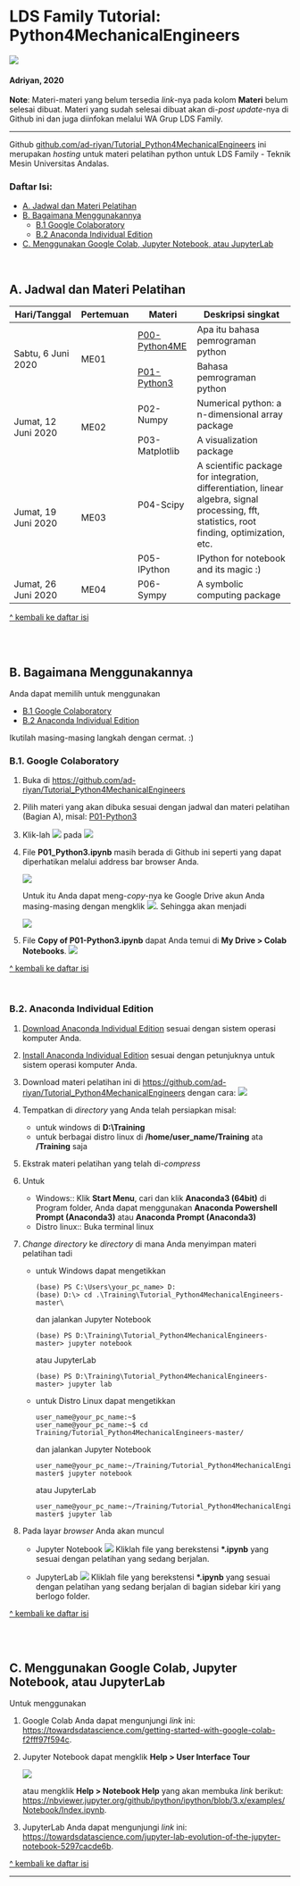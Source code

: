 # LDS Family Tutorial: Python4MechanicalEngineers

![](https://github.com/ad-riyan/Tutorial_Python4MechanicalEngineers/blob/master/figures_Python4ME/P00-python4me.png)

#### Adriyan, 2020

**Note**: Materi-materi yang belum tersedia *link*-nya pada kolom **Materi** belum selesai dibuat. Materi yang sudah selesai dibuat akan di-*post update*-nya di Github ini dan juga diinfokan melalui WA Grup LDS Family.  

---

Github [github.com/ad-riyan/Tutorial_Python4MechanicalEngineers](https://github.com/ad-riyan/Tutorial_Python4MechanicalEngineers) ini merupakan *hosting* untuk materi pelatihan python untuk LDS Family - Teknik Mesin Universitas Andalas.

### Daftar Isi:
* [A. Jadwal dan Materi Pelatihan](https://github.com/ad-riyan/Tutorial_Python4MechanicalEngineers#a-jadwal-dan-materi-pelatihan)
* [B. Bagaimana Menggunakannya](https://github.com/ad-riyan/Tutorial_Python4MechanicalEngineers#b-bagaimana-menggunakannya)
    * [B.1 Google Colaboratory](https://github.com/ad-riyan/Tutorial_Python4MechanicalEngineers#b1-google-colaboratory)
    * [B.2 Anaconda Individual Edition](https://github.com/ad-riyan/Tutorial_Python4MechanicalEngineers#b2-anaconda-individual-edition)
* [C. Menggunakan Google Colab, Jupyter Notebook, atau JupyterLab](https://github.com/ad-riyan/Tutorial_Python4MechanicalEngineers#c-menggunakan-google-colab-jupyter-notebook-atau-jupyterlab)

<br>

## A. Jadwal dan Materi Pelatihan

<table>
  <thead>
    <tr>
      <th>Hari/Tanggal</th>
      <th>Pertemuan</th>
      <th>Materi</th>
      <th>Deskripsi singkat</th>
    </tr>
  </thead>
  <tbody>
    <tr>
      <td rowspan=2>Sabtu, 6 Juni 2020</td>
      <td rowspan=2>ME01</td>
      <td><a href="https://github.com/ad-riyan/Tutorial_Python4MechanicalEngineers/blob/master/P00_Python4ME.ipynb" target="_blank">P00-Python4ME</a></td>
      <td>Apa itu bahasa pemrograman python</td>
    </tr>
    <tr>
      <td><a href="https://github.com/ad-riyan/Tutorial_Python4MechanicalEngineers/blob/master/P01_Python3.ipynb" target="_blank">P01-Python3</a></td>
      <td>Bahasa pemrograman python</td>
    </tr>
    <tr>
      <td rowspan=2>Jumat, 12 Juni 2020</td>
      <td rowspan=2>ME02</td>
      <td>P02-Numpy</td>
      <td>Numerical python: a n-dimensional array package</td>
    </tr>
    <tr>
      <td>P03-Matplotlib</td>
      <td>A visualization package</td>
    </tr>
    <tr>
      <td rowspan=2>Jumat, 19 Juni 2020</td>
      <td rowspan=2>ME03</td>
      <td>P04-Scipy</td>
      <td>A scientific package for integration, differentiation, linear algebra, signal processing, fft, statistics, root finding, optimization, etc.</td>
    </tr>
    <tr>
      <td>P05-IPython</td>
      <td>IPython for notebook and its magic :)</td>
    </tr>
    <tr>
      <td>Jumat, 26 Juni 2020</td>
      <td>ME04</td>
      <td>P06-Sympy</td>
      <td>A symbolic computing package</td>
    </tr>
  </tbody>
</table>

[^ kembali ke daftar isi](https://github.com/ad-riyan/Tutorial_Python4MechanicalEngineers#daftar-isi)

<br><br>

## B. Bagaimana Menggunakannya

Anda dapat memilih untuk menggunakan
   * [B.1 Google Colaboratory](https://github.com/ad-riyan/Tutorial_Python4MechanicalEngineers#b1-google-colaboratory)
   * [B.2 Anaconda Individual Edition](https://github.com/ad-riyan/Tutorial_Python4MechanicalEngineers#b2-anaconda-individual-edition)
   
Ikutilah masing-masing langkah dengan cermat. :)

### B.1. Google Colaboratory

1. Buka di https://github.com/ad-riyan/Tutorial_Python4MechanicalEngineers

2. Pilih materi yang akan dibuka sesuai dengan jadwal dan materi pelatihan (Bagian A), misal: <a href="https://github.com/ad-riyan/Tutorial_Python4MechanicalEngineers/blob/master/P01_Python3.ipynb" target="_blank">P01-Python3</a>

3. Klik-lah ![](https://github.com/ad-riyan/Tutorial_Python4MechanicalEngineers/blob/master/readme_figures/openincolab.png) pada
  ![](https://github.com/ad-riyan/Tutorial_Python4MechanicalEngineers/blob/master/readme_figures/git2colab.png)

4. File **P01_Python3.ipynb** masih berada di Github ini seperti yang dapat diperhatikan melalui address bar browser Anda. 

    ![](https://github.com/ad-riyan/Tutorial_Python4MechanicalEngineers/blob/master/readme_figures/ipynb_colab_github.png)
  
    Untuk itu Anda dapat meng-*copy*-nya ke Google Drive akun Anda masing-masing dengan mengklik ![](https://github.com/ad-riyan/Tutorial_Python4MechanicalEngineers/blob/master/readme_figures/copy2drive.png). Sehingga akan menjadi

    ![](https://github.com/ad-riyan/Tutorial_Python4MechanicalEngineers/blob/master/readme_figures/ipynb_copygdrive.png)

5. File **Copy of P01-Python3.ipynb** dapat Anda temui di **My Drive > Colab Notebooks**.
![](https://github.com/ad-riyan/Tutorial_Python4MechanicalEngineers/blob/master/readme_figures/mydrive_colabnb.png)

[^ kembali ke daftar isi](https://github.com/ad-riyan/Tutorial_Python4MechanicalEngineers#daftar-isi)

<br>

### B.2. Anaconda Individual Edition

1. [Download Anaconda Individual Edition](https://www.anaconda.com/products/individual) sesuai dengan sistem operasi komputer Anda.

2. [Install Anaconda Individual Edition](https://docs.anaconda.com/anaconda/install/) sesuai dengan petunjuknya untuk sistem operasi komputer Anda.

3. Download materi pelatihan ini di https://github.com/ad-riyan/Tutorial_Python4MechanicalEngineers dengan cara:
   ![](https://github.com/ad-riyan/Tutorial_Python4MechanicalEngineers/blob/master/readme_figures/gitclone-download.png)
   
4. Tempatkan di *directory* yang Anda telah persiapkan misal:
    * untuk windows di **D:\Training**
    * untuk berbagai distro linux di **/home/user_name/Training** ata **/Training** saja
 
5. Ekstrak materi pelatihan yang telah di-*compress*

6. Untuk
    * Windows:: Klik **Start Menu**, cari dan klik **Anaconda3 (64bit)** di Program folder, Anda dapat menggunakan **Anaconda Powershell Prompt (Anaconda3)** atau **Anaconda Prompt (Anaconda3)** 
    * Distro linux:: Buka terminal linux

7. *Change directory* ke *directory* di mana Anda menyimpan materi pelatihan tadi
    * untuk Windows dapat mengetikkan 
      ```
      (base) PS C:\Users\your_pc_name> D:
      (base) D:\> cd .\Training\Tutorial_Python4MechanicalEngineers-master\
      ```
      dan jalankan Jupyter Notebook 
      ```
      (base) PS D:\Training\Tutorial_Python4MechanicalEngineers-master> jupyter notebook
      ```
      atau JupyterLab
      ```
      (base) PS D:\Training\Tutorial_Python4MechanicalEngineers-master> jupyter lab
      ```
    * untuk Distro Linux dapat mengetikkan 
      ```
      user_name@your_pc_name:~$
      user_name@your_pc_name:~$ cd Training/Tutorial_Python4MechanicalEngineers-master/
      ```
      dan jalankan Jupyter Notebook 
      ```
      user_name@your_pc_name:~/Training/Tutorial_Python4MechanicalEngineers-master$ jupyter notebook
      ```
      atau JupyterLab
      ```
      user_name@your_pc_name:~/Training/Tutorial_Python4MechanicalEngineers-master$ jupyter lab
      ```

8. Pada layar *browser* Anda akan muncul
    * Jupyter Notebook
      ![](https://github.com/ad-riyan/Tutorial_Python4MechanicalEngineers/blob/master/readme_figures/jupyternotebook_front.png)
      Kliklah file yang berekstensi **\*.ipynb** yang sesuai dengan pelatihan yang sedang berjalan.
      
    * JupyterLab
      ![](https://github.com/ad-riyan/Tutorial_Python4MechanicalEngineers/blob/master/readme_figures/jupyterlab.png)
      Kliklah file yang berekstensi **\*.ipynb** yang sesuai dengan pelatihan yang sedang berjalan di bagian sidebar kiri yang berlogo folder.

[^ kembali ke daftar isi](https://github.com/ad-riyan/Tutorial_Python4MechanicalEngineers#daftar-isi)

<br><br>

## C. Menggunakan Google Colab, Jupyter Notebook, atau JupyterLab 
Untuk menggunakan
1. Google Colab Anda dapat mengunjungi *link* ini: https://towardsdatascience.com/getting-started-with-google-colab-f2fff97f594c. 

2. Jupyter Notebook dapat mengklik **Help > User Interface Tour**

    ![](https://github.com/ad-riyan/Tutorial_Python4MechanicalEngineers/blob/master/readme_figures/jupyternotebook_ui_tour.png)
    
    atau mengklik **Help > Notebook Help** yang akan membuka *link* berikut: https://nbviewer.jupyter.org/github/ipython/ipython/blob/3.x/examples/Notebook/Index.ipynb.

3. JupyterLab Anda dapat mengunjungi *link* ini: https://towardsdatascience.com/jupyter-lab-evolution-of-the-jupyter-notebook-5297cacde6b.

[^ kembali ke daftar isi](https://github.com/ad-riyan/Tutorial_Python4MechanicalEngineers#daftar-isi)

---
